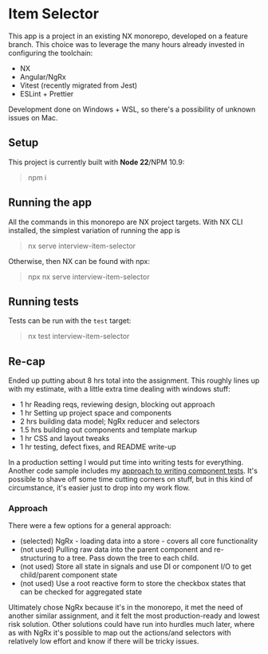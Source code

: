# Item Selector

This app is a project in an existing NX monorepo, developed on a feature branch.
This choice was to leverage the many hours already invested in configuring the toolchain:
- NX
- Angular/NgRx
- Vitest (recently migrated from Jest)
- ESLint + Prettier

Development done on Windows + WSL, so there's a possibility of unknown issues on Mac.

## Setup

This project is currently built with **Node 22**/NPM 10.9:

> npm i

## Running the app

All the commands in this monorepo are NX project targets.
With NX CLI installed, the simplest variation of running the app is

> nx serve interview-item-selector

Otherwise, then NX can be found with npx:

> npx nx serve interview-item-selector

## Running tests

Tests can be run with the `test` target:

> nx test interview-item-selector

## Re-cap

Ended up putting about 8 hrs total into the assignment.
This roughly lines up with my estimate, with a little extra time dealing with windows stuff:

- 1 hr Reading reqs, reviewing design, blocking out approach
- 1 hr Setting up project space and components
- 2 hrs building data model; NgRx reducer and selectors
- 1.5 hrs building out components and template markup
- 1 hr CSS and layout tweaks
- 1 hr testing, defect fixes, and README write-up

In a production setting I would put time into writing tests for everything.
Another code sample includes my [approach to writing component tests](https://github.com/thunder033/wayfinder/blob/interview-posts-grid/projects/interview-posts-grid/src/lib/components/post/post.component.spec.ts).
It's possible to shave off some time cutting corners on stuff, but in this kind of circumstance, it's easier just to drop into my work flow.

### Approach

There were a few options for a general approach:
- (selected) NgRx - loading data into a store - covers all core functionality
- (not used) Pulling raw data into the parent component and re-structuring to a tree. Pass down the tree to each child.
- (not used) Store all state in signals and use DI or component I/O to get child/parent component state
- (not used) Use a root reactive form to store the checkbox states that can be checked for aggregated state

Ultimately chose NgRx because it's in the monorepo, it met the need of another similar assignment, 
and it felt the most production-ready and lowest risk solution. 
Other solutions could have run into hurdles much later, where as with NgRx it's possible to
map out the actions/and selectors with relatively low effort and know if there will be tricky issues.
